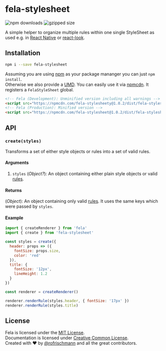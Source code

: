 # fela-stylesheet


<img alt="npm downloads" src="https://img.shields.io/npm/dm/fela-stylesheet.svg">
<img alt="gzipped size" src="https://img.shields.io/badge/gzipped-0.40kb-brightgreen.svg">

A simple helper to organize multiple rules within one single StyleSheet as used e.g. in [React Native](https://github.com/facebook/react-native) or [react-look](https://github.com/rofrischmann/react-look).

## Installation
```sh
npm i --save fela-stylesheet
```
Assuming you are using [npm](https://www.npmjs.com) as your package mananger you can just `npm install`.<br>
Otherwise we also provide a [UMD](https://github.com/umdjs/umd). You can easily use it via [npmcdn](https://npmcdn.com/). It registers a  `FelaStyleSheet` global.
```HTML
<!-- Fela (Development): Unminified version including all warnings -->
<script src="https://npmcdn.com/fela-stylesheety@1.0.2/dist/fela-stylesheet.js"></script>
<!-- Fela (Production): Minified version -->
<script src="https://npmcdn.com/fela-stylesheet@1.0.2/dist/fela-stylesheet.min.js"></script>
```

## API

### `create(styles)`
Transforms a set of either style objects or rules into a set of valid rules.
#### Arguments
1. `styles` (*Object?*): An object containing either plain style objects or valid [rules](http://fela.js.org/docs/basics/Rules.html).

#### Returns
(*Object*): An object containing only valid [rules](http://fela.js.org/docs/basics/Rules.html). It uses the same keys which were passed by `styles`.

#### Example
```javascript
import { createRenderer } from 'fela'
import { create } from 'fela-stylesheet'

const styles = create({
  header: props => ({
    fontSize: props.size,
    color: 'red'
  }),
  title: {
    fontSize: '12px',
    lineHeight: 1.2
  }
})

const renderer = createRenderer()

renderer.renderRule(styles.header, { fontSize: '17px' })
renderer.renderRule(styles.title)
```

## License
Fela is licensed under the [MIT License](http://opensource.org/licenses/MIT).<br>
Documentation is licensed under [Creative Common License](http://creativecommons.org/licenses/by/4.0/).<br>
Created with ♥ by [@rofrischmann](http://rofrischmann.de) and all the great contributors.
